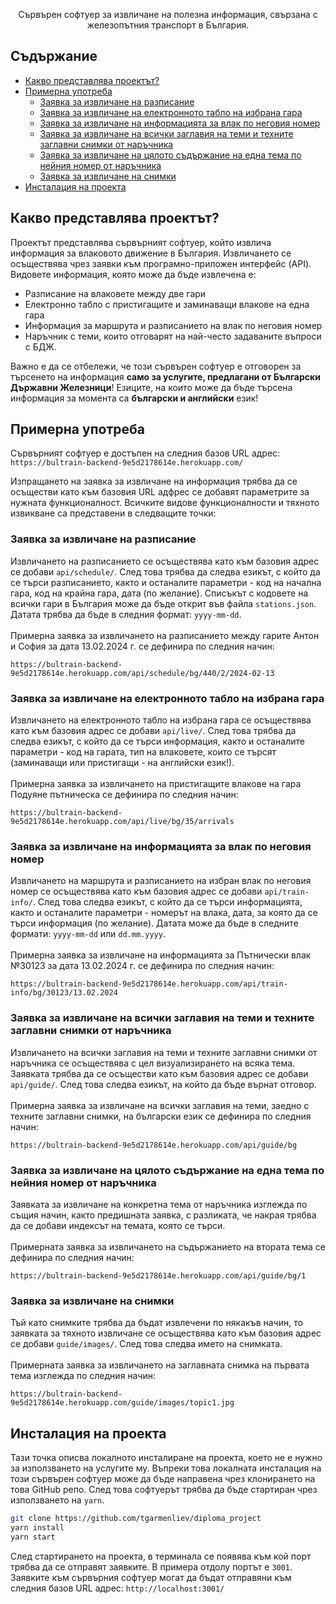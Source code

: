 <p align="center">
  Сървърен софтуер за извличане на полезна информация, свързана с железопътния транспорт в България.
</p>

## Съдържание

  * [Какво представлява проектът?](#какво-представлява-проектът)
  * [Примерна употреба](#примерна-употреба)
    * [Заявка за извличане на разписание](#заявка-за-извличане-на-разписание)
    * [Заявка за извличане на електронното табло на избрана гара](#заявка-за-извличане-на-електронното-табло-на-избрана-гара)
    * [Заявка за извличане на информацията за влак по неговия номер](#заявка-за-извличане-на-информацията-за-влак-по-неговия-номер)
    * [Заявка за извличане на всички заглавия на теми и техните заглавни снимки от наръчника](#заявка-за-извличане-на-всички-заглавия-на-теми-и-техните-заглавни-снимки-от-наръчника)
    * [Заявка за извличане на цялото съдържание на една тема по нейния номер от наръчника](#заявка-за-извличане-на-цялото-съдържание-на-една-тема-по-нейния-номер-от-наръчника)
    * [Заявка за извличане на снимки](#заявка-за-извличане-на-снимки)
  * [Инсталация на проекта](#инсталация-на-проекта)

## Какво представлява проектът?

Проектът представлява сървърният софтуер, който извлича информация за влаковото движение в България. Извличането се осъществява чрез заявки към програмно-приложен интерфейс (API). Видовете информация, която може да бъде извлечена е:
 * Разписание на влаковете между две гари
 * Електронно табло с пристигащите и заминаващи влакове на една гара
 * Информация за маршрута и разписанието на влак по неговия номер
 * Наръчник с теми, които отговарят на най-често задаваните въпроси с БДЖ.

Важно е да се отбележи, че този сървърен софтуер е отговорен за търсенето на информация **само за услугите, предлагани от Български Държавни Железници**! Езиците, на които може да бъде търсена информация за момента са **български и английски** език!

## Примерна употреба

Сървърният софтуер е достъпен на следния базов URL адрес:
`https://bultrain-backend-9e5d2178614e.herokuapp.com/`

Изпращането на заявка за извличане на информация трябва да се осъществи като към базовия URL адфрес се добавят параметрите за нужната функционалност. Всичките видове функционалности и тяхното извикване са представени в следващите точки:

### Заявка за извличане на разписание
Извличането на разписанието се осъществява като към базовия адрес се добави `api/schedule/`. След това трябва да следва езикът, с който да се търси разписанието, както и останалите параметри - код на начална гара, код на крайна гара, дата (по желание). Списъкът с кодовете на всички гари в България може да бъде открит във файла `stations.json`. Датата трябва да бъде в следния формат: `yyyy-mm-dd`.
<br><br>Примерна заявка за извличането на разписанието между гарите Антон и София за дата 13.02.2024 г. се дефинира по следния начин:

```
https://bultrain-backend-9e5d2178614e.herokuapp.com/api/schedule/bg/440/2/2024-02-13
```

### Заявка за извличане на електронното табло на избрана гара
Извличането на електронното табло на избрана гара се осъществява като към базовия адрес се добави `api/live/`. След това трябва да следва езикът, с който да се търси информация, както и останалите параметри - код на гарата, тип на влаковете, които се търсят (заминаващи или пристигащи - на английски език!).
<br><br>Примерна заявка за извличането на пристигащите влакове на гара Подуяне пътническа се дефинира по следния начин:

```
https://bultrain-backend-9e5d2178614e.herokuapp.com/api/live/bg/35/arrivals
```

### Заявка за извличане на информацията за влак по неговия номер
Извличането на маршрута и разписанието на избран влак по неговия номер се осъществява като към базовия адрес се добави `api/train-info/`. След това следва езикът, с който да се търси информацията, както и останалите параметри - номерът на влака, дата, за която да се търси информация (по желание). Датата може да бъде в следните формати: `yyyy-mm-dd` или `dd.mm.yyyy`.
<br><br>Примерна заявка за извличане на информацията за Пътнически влак №30123 за дата 13.02.2024 г. се дефинира по следния начин:

```
https://bultrain-backend-9e5d2178614e.herokuapp.com/api/train-info/bg/30123/13.02.2024
```

### Заявка за извличане на всички заглавия на теми и техните заглавни снимки от наръчника
Извличането на всички заглавия на теми и техните заглавни снимки от наръчника се осъществява с цел визуализирането на всяка тема. Заявката трябва да се осъществи като към базовия адрес се добави `api/guide/`. След това следва езикът, на който да бъде върнат отговор.
<br><br>Примерна заявка за извличане на всички заглавия на теми, заедно с техните заглавни снимки, на български език се дефинира по следния начин:

```
https://bultrain-backend-9e5d2178614e.herokuapp.com/api/guide/bg
```

### Заявка за извличане на цялото съдържание на една тема по нейния номер от наръчника
Заявката за извличане на конкретна тема от наръчника изглежда по същия начин, както предишната заявка, с разликата, че накрая трябва да се добави индексът на темата, която се търси.
<br><br>Примерната заявка за извличането на съдържанието на втората тема се дефинира по следния начин:

```
https://bultrain-backend-9e5d2178614e.herokuapp.com/api/guide/bg/1
```

### Заявка за извличане на снимки
Тъй като снимките трябва да бъдат извлечени по някакъв начин, то заявката за тяхното извличане се осъществява като към базовия адрес се добави `guide/images/`. След това следва името на снимката.
<br><br>Примерната заявка за извличането на заглавната снимка на първата тема изглежда по следния начин:

```
https://bultrain-backend-9e5d2178614e.herokuapp.com/guide/images/topic1.jpg
```


## Инсталация на проекта

Тази точка описва локалното инсталиране на проекта, което не е нужно за използването на услугите му. Въпреки това локалната инсталация на този сървърен софтуер може да бъде направена чрез клонирането на това GitHub репо. След това софтуерът трябва да бъде стартиран чрез използването на `yarn`.

``` bash
git clone https://github.com/tgarmenliev/diploma_project
yarn install
yarn start
```

След стартирането на проекта, в терминала се появява към кой порт трябва да се отправят заявките. В примера отдолу портът е `3001`.
Заявките към сървърния софтуер могат да бъдат отправяни към следния базов URL адрес: `http://localhost:3001/`